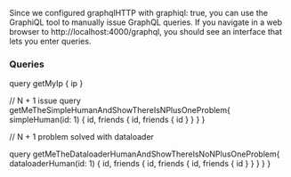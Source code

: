 Since we configured graphqlHTTP with graphiql: true, you can use the GraphiQL tool to manually issue GraphQL queries. If you navigate in a web browser to http://localhost:4000/graphql, you should see an interface that lets you enter queries.

### Queries

query getMyIp {
  ip
}

// N + 1 issue
query getMeTheSimpleHumanAndShowThereIsNPlusOneProblem{
  simpleHuman(id: 1) {
    id,
    friends {
      id,
      friends {
        id
      }
    }
  }
}

// N + 1 problem solved with dataloader

query getMeTheDataloaderHumanAndShowThereIsNoNPlusOneProblem{
  dataloaderHuman(id: 1) {
    id,
    friends {
      id,
      friends {
        id,
        friends {
          id
        }
      }
    }
  }
}